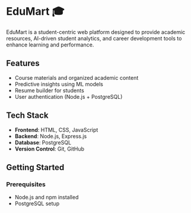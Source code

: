 # EduMart 🎓

EduMart is a student-centric web platform designed to provide academic resources, AI-driven student analytics, and career development tools to enhance learning and performance.

## Features

- Course materials and organized academic content
- Predictive insights using ML models
- Resume builder for students
- User authentication (Node.js + PostgreSQL)

## Tech Stack

- **Frontend**: HTML, CSS, JavaScript
- **Backend**: Node.js, Express.js
- **Database**: PostgreSQL
- **Version Control**: Git, GitHub

## Getting Started

### Prerequisites

- Node.js and npm installed
- PostgreSQL setup

